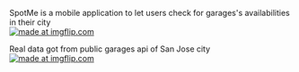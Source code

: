SpotMe is a mobile application to let users check for garages's availabilities in their city  
<a href="https://imgflip.com/gif/2amvcf"><img src="https://i.imgflip.com/2amvcf.gif" title="made at imgflip.com"/></a>  

Real data got from public garages api of San Jose city
<a href="https://imgflip.com/i/2amvg1"><img src="https://i.imgflip.com/2amvg1.jpg" title="made at imgflip.com"/></a>

